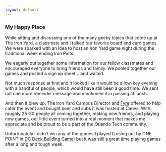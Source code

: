 ```yaml
---
layout: default
---
```


### My Happy Place

While sitting and discussing one of the many geeky topics that come up at The Iron
Yard, a classmate and I talked our favorite board and card games. We were sparked
with an idea to host an Iron Yard game night during the traditional week ending
Iron Pints.

We eagerly put together some information for our fellow classmates and encouraged
everyone to bring friends and family. We pooled together our games and posted a
sign up sheet... and waited.

Not much response at first and it looked like it would be a low-key evening with
a handful of people, which would have still been a good time. We sent out one
more reminder message and mentioned it in passing at lunch.

And then it blew up. The Iron Yard Campus Director and [Fyre](https://twitter.com/getfyre) offered to help
cater the event and bought beer and subs it was hosted at Canvs. With roughly 25-30 people all coming
together, making new friends, and playing new games, our little event turned
into a real moment that makes me appreciate and be proud to be a part of
the Orlando Tech community.

Unfortunately I didn't win any of the games I played (Losing out by ONE POINT in
  [DC Deck Building Game](https://www.cryptozoic.com/games/dc-comics-deck-building-game))
  but it was still a great time playing games after a long and tough week.
